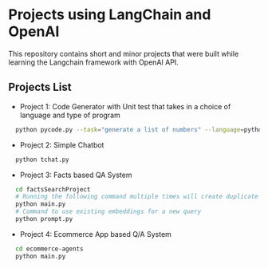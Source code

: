 
# Projects using LangChain and OpenAI

This repository contains short and minor projects that were built while learning the Langchain framework with OpenAI API.



## Projects List

- Project 1: Code Generator with Unit test that takes in a choice of language and type of program

```bash
  python pycode.py --task="generate a list of numbers" --language=python
```

- Project 2: Simple Chatbot

```bash
  python tchat.py
```

- Project 3: Facts based QA System

```bash
  cd factsSearchProject 
  # Running the following command multiple times will create duplicate embeddings inside vectore store
  python main.py
  # Command to use existing embeddings for a new query 
  python prompt.py
```

- Project 4: Ecommerce App based Q/A System

```bash
  cd ecommerce-agents 
  python main.py
```
